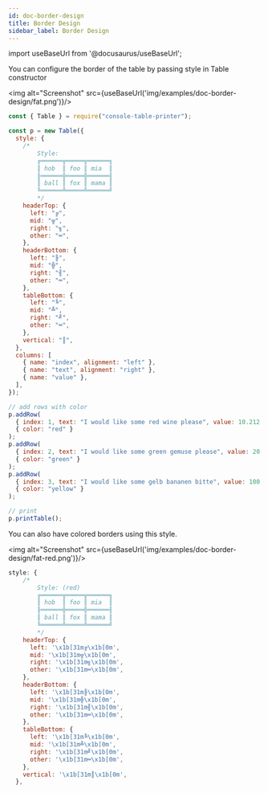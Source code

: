 ```yaml
---
id: doc-border-design
title: Border Design
sidebar_label: Border Design
---
```


import useBaseUrl from '@docusaurus/useBaseUrl';

You can configure the border of the table by passing style in Table constructor

<img alt="Screenshot" src={useBaseUrl('img/examples/doc-border-design/fat.png')}/>

```js
const { Table } = require("console-table-printer");

const p = new Table({
  style: {
    /*
        Style:
        ╔══════╦═════╦══════╗
        ║ hob  ║ foo ║ mia  ║
        ╟══════╬═════╬══════╢
        ║ ball ║ fox ║ mama ║
        ╚══════╩═════╩══════╝
        */
    headerTop: {
      left: "╔",
      mid: "╦",
      right: "╗",
      other: "═",
    },
    headerBottom: {
      left: "╟",
      mid: "╬",
      right: "╢",
      other: "═",
    },
    tableBottom: {
      left: "╚",
      mid: "╩",
      right: "╝",
      other: "═",
    },
    vertical: "║",
  },
  columns: [
    { name: "index", alignment: "left" },
    { name: "text", alignment: "right" },
    { name: "value" },
  ],
});

// add rows with color
p.addRow(
  { index: 1, text: "I would like some red wine please", value: 10.212 },
  { color: "red" }
);
p.addRow(
  { index: 2, text: "I would like some green gemuse please", value: 20.0 },
  { color: "green" }
);
p.addRow(
  { index: 3, text: "I would like some gelb bananen bitte", value: 100 },
  { color: "yellow" }
);

// print
p.printTable();
```

You can also have colored borders using this style.

<img alt="Screenshot" src={useBaseUrl('img/examples/doc-border-design/fat-red.png')}/>

```js
style: {
    /*
        Style: (red)
        ╔══════╦═════╦══════╗
        ║ hob  ║ foo ║ mia  ║
        ╟══════╬═════╬══════╢
        ║ ball ║ fox ║ mama ║
        ╚══════╩═════╩══════╝
        */
    headerTop: {
      left: '\x1b[31m╔\x1b[0m',
      mid: '\x1b[31m╦\x1b[0m',
      right: '\x1b[31m╗\x1b[0m',
      other: '\x1b[31m═\x1b[0m',
    },
    headerBottom: {
      left: '\x1b[31m╟\x1b[0m',
      mid: '\x1b[31m╬\x1b[0m',
      right: '\x1b[31m╢\x1b[0m',
      other: '\x1b[31m═\x1b[0m',
    },
    tableBottom: {
      left: '\x1b[31m╚\x1b[0m',
      mid: '\x1b[31m╩\x1b[0m',
      right: '\x1b[31m╝\x1b[0m',
      other: '\x1b[31m═\x1b[0m',
    },
    vertical: '\x1b[31m║\x1b[0m',
  },
```
